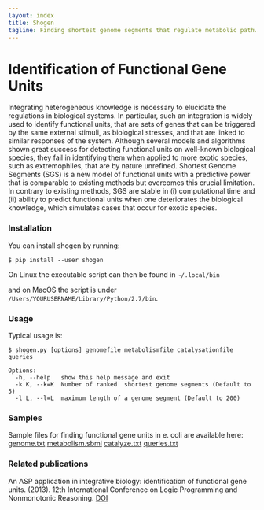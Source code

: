 ```yaml
---
layout: index
title: Shogen
tagline: Finding shortest genome segments that regulate metabolic pathways.
---
```


# Identification of Functional Gene Units
Integrating heterogeneous knowledge is necessary to elucidate the regulations in biological systems. In particular, such an integration is widely used to identify functional units, that are sets of genes that can be triggered by the same external stimuli, as biological stresses, and that are linked to similar responses of the system. Although several models and algorithms shown great success for detecting functional units on well-known biological species, they fail in identifying them when applied to more exotic species, such as extremophiles, that are by nature unrefined. Shortest Genome Segments (SGS) is a new model of functional units with a predictive power that is comparable to existing methods but overcomes this crucial limitation. In contrary to existing methods, SGS are stable in (i) computational time and (ii) ability to predict functional units when one deteriorates the biological knowledge, which simulates cases that occur for exotic species. 


### Installation 

You can install shogen by running:

	$ pip install --user shogen
On Linux the executable script can then be found in ``~/.local/bin``

and on MacOS the script is under ``/Users/YOURUSERNAME/Library/Python/2.7/bin``.

### Usage

Typical usage is:
	
	$ shogen.py [options] genomefile metabolismfile catalysationfile queries
	
	Options:
	  -h, --help   show this help message and exit
	  -k K, --k=K  Number of ranked  shortest genome segments (Default to 5)
	  -l L, --l=L  maximum length of a genome segment (Default to 200)


### Samples

Sample files for finding functional gene units in e. coli are available here:
      [genome.txt](http://bioasp.github.io/downloads/samples/ecoli_K12data/genome.txt) [metabolism.sbml](http://bioasp.github.io/downloads/samples/ecoli_K12data/metabolism.txt) [catalyze.txt](http://bioasp.github.io/downloads/samples/ecoli_K12data/catalyze.txt) [queries.txt](http://bioasp.github.io/downloads/samples/ecoli_K12data/queries.txt)


### Related publications

An ASP application in integrative biology: identification of functional gene units. (2013). 12th International Conference on Logic Programming and Nonmonotonic Reasoning. [DOI](http://dx.doi.org/10.1007/978-3-642-40564-8_21)
